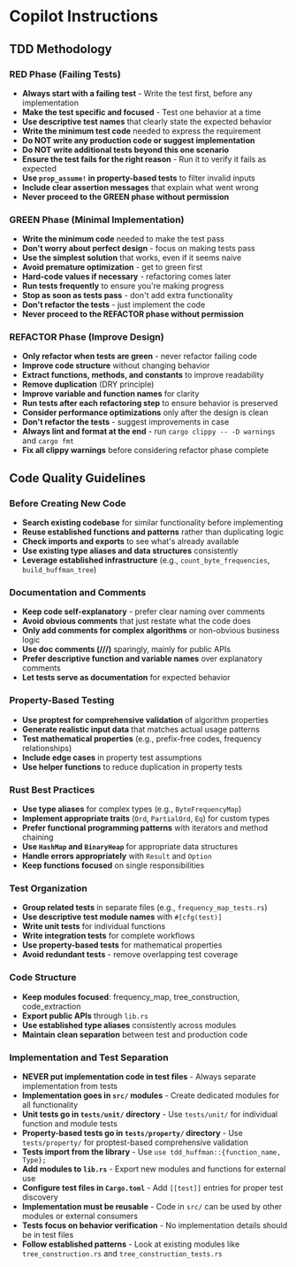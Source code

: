 # Copilot Instructions

## TDD Methodology

### RED Phase (Failing Tests)
- **Always start with a failing test** - Write the test first, before any implementation
- **Make the test specific and focused** - Test one behavior at a time
- **Use descriptive test names** that clearly state the expected behavior
- **Write the minimum test code** needed to express the requirement
- **Do NOT write any production code or suggest implementation** 
- **Do NOT write additional tests beyond this one scenario**
- **Ensure the test fails for the right reason** - Run it to verify it fails as expected
- **Use `prop_assume!` in property-based tests** to filter invalid inputs
- **Include clear assertion messages** that explain what went wrong
- **Never proceed to the GREEN phase without permission**

### GREEN Phase (Minimal Implementation)
- **Write the minimum code** needed to make the test pass
- **Don't worry about perfect design** - focus on making tests pass
- **Use the simplest solution** that works, even if it seems naive
- **Avoid premature optimization** - get to green first
- **Hard-code values if necessary** - refactoring comes later
- **Run tests frequently** to ensure you're making progress
- **Stop as soon as tests pass** - don't add extra functionality
- **Don't refactor the tests** - just implement the code
- **Never proceed to the REFACTOR phase without permission**

### REFACTOR Phase (Improve Design)
- **Only refactor when tests are green** - never refactor failing code
- **Improve code structure** without changing behavior
- **Extract functions, methods, and constants** to improve readability
- **Remove duplication** (DRY principle)
- **Improve variable and function names** for clarity
- **Run tests after each refactoring step** to ensure behavior is preserved
- **Consider performance optimizations** only after the design is clean
- **Don't refactor the tests** - suggest improvements in case
- **Always lint and format at the end** - run `cargo clippy -- -D warnings` and `cargo fmt`
- **Fix all clippy warnings** before considering refactor phase complete

## Code Quality Guidelines

### Before Creating New Code
- **Search existing codebase** for similar functionality before implementing
- **Reuse established functions and patterns** rather than duplicating logic
- **Check imports and exports** to see what's already available
- **Use existing type aliases and data structures** consistently
- **Leverage established infrastructure** (e.g., `count_byte_frequencies`, `build_huffman_tree`)

### Documentation and Comments
- **Keep code self-explanatory** - prefer clear naming over comments
- **Avoid obvious comments** that just restate what the code does
- **Only add comments for complex algorithms** or non-obvious business logic
- **Use doc comments (///)** sparingly, mainly for public APIs
- **Prefer descriptive function and variable names** over explanatory comments
- **Let tests serve as documentation** for expected behavior

### Property-Based Testing
- **Use proptest for comprehensive validation** of algorithm properties
- **Generate realistic input data** that matches actual usage patterns
- **Test mathematical properties** (e.g., prefix-free codes, frequency relationships)
- **Include edge cases** in property test assumptions
- **Use helper functions** to reduce duplication in property tests

### Rust Best Practices
- **Use type aliases** for complex types (e.g., `ByteFrequencyMap`)
- **Implement appropriate traits** (`Ord`, `PartialOrd`, `Eq`) for custom types
- **Prefer functional programming patterns** with iterators and method chaining
- **Use `HashMap` and `BinaryHeap`** for appropriate data structures
- **Handle errors appropriately** with `Result` and `Option`
- **Keep functions focused** on single responsibilities

### Test Organization
- **Group related tests** in separate files (e.g., `frequency_map_tests.rs`)
- **Use descriptive test module names** with `#[cfg(test)]`
- **Write unit tests** for individual functions
- **Write integration tests** for complete workflows
- **Use property-based tests** for mathematical properties
- **Avoid redundant tests** - remove overlapping test coverage

### Code Structure
- **Keep modules focused**: frequency_map, tree_construction, code_extraction
- **Export public APIs** through `lib.rs`
- **Use established type aliases** consistently across modules
- **Maintain clean separation** between test and production code

### Implementation and Test Separation
- **NEVER put implementation code in test files** - Always separate implementation from tests
- **Implementation goes in `src/` modules** - Create dedicated modules for all functionality
- **Unit tests go in `tests/unit/` directory** - Use `tests/unit/` for individual function and module tests
- **Property-based tests go in `tests/property/` directory** - Use `tests/property/` for proptest-based comprehensive validation
- **Tests import from the library** - Use `use tdd_huffman::{function_name, Type};`
- **Add modules to `lib.rs`** - Export new modules and functions for external use
- **Configure test files in `Cargo.toml`** - Add `[[test]]` entries for proper test discovery
- **Implementation must be reusable** - Code in `src/` can be used by other modules or external consumers
- **Tests focus on behavior verification** - No implementation details should be in test files
- **Follow established patterns** - Look at existing modules like `tree_construction.rs` and `tree_construction_tests.rs`
